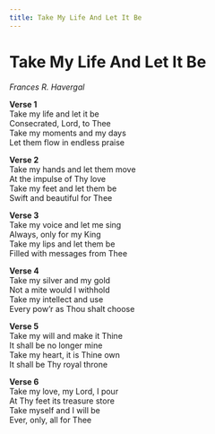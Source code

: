 ```yaml
---
title: Take My Life And Let It Be  
---
```


# Take My Life And Let It Be  
  
_Frances R. Havergal_  
  
**Verse 1**  
Take my life and let it be  
Consecrated, Lord, to Thee  
Take my moments and my days  
Let them flow in endless praise  
  
**Verse 2**  
Take my hands and let them move  
At the impulse of Thy love  
Take my feet and let them be  
Swift and beautiful for Thee  
  
**Verse 3**  
Take my voice and let me sing  
Always, only for my King  
Take my lips and let them be  
Filled with messages from Thee  
  
**Verse 4**  
Take my silver and my gold  
Not a mite would I withhold  
Take my intellect and use  
Every pow’r as Thou shalt choose  
  
**Verse 5**  
Take my will and make it Thine  
It shall be no longer mine  
Take my heart, it is Thine own  
It shall be Thy royal throne  
  
**Verse 6**  
Take my love, my Lord, I pour  
At Thy feet its treasure store  
Take myself and I will be  
Ever, only, all for Thee  
  
  